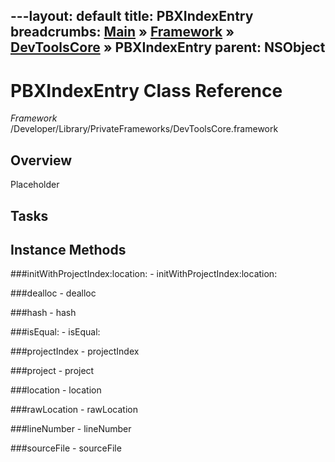 ---layout: default
title: PBXIndexEntry
breadcrumbs: <a href="/index.html">Main</a> &raquo; <a href="/Frameworks.html">Framework</a> &raquo; <a href="/Frameworks/DevToolsCore.html">DevToolsCore</a> &raquo; PBXIndexEntry
parent: NSObject 
---
# PBXIndexEntry Class Reference

*Framework* /Developer/Library/PrivateFrameworks/DevToolsCore.framework

## Overview

Placeholder

## Tasks

## Instance Methods

<a name="-initWithProjectIndex:location:"></a>
###initWithProjectIndex:location:
    - initWithProjectIndex:location:

<a name="-dealloc"></a>
###dealloc
    - dealloc

<a name="-hash"></a>
###hash
    - hash

<a name="-isEqual:"></a>
###isEqual:
    - isEqual:

<a name="-projectIndex"></a>
###projectIndex
    - projectIndex

<a name="-project"></a>
###project
    - project

<a name="-location"></a>
###location
    - location

<a name="-rawLocation"></a>
###rawLocation
    - rawLocation

<a name="-lineNumber"></a>
###lineNumber
    - lineNumber

<a name="-sourceFile"></a>
###sourceFile
    - sourceFile

